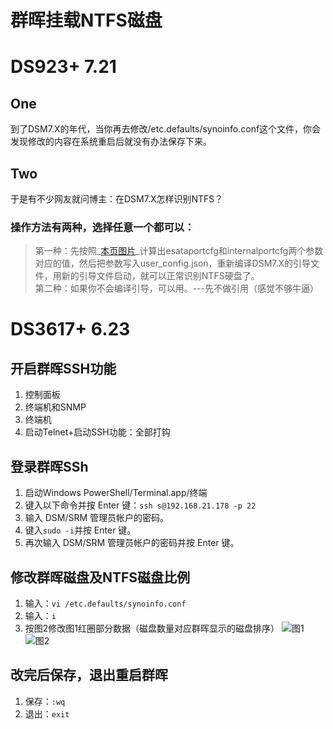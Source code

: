 # 群晖挂载NTFS磁盘

# DS923+ 7.21
## One  
到了DSM7.X的年代，当你再去修改/etc.defaults/synoinfo.conf这个文件，你会发现修改的内容在系统重启后就没有办法保存下来。
## Two  
于是有不少网友就问博主：在DSM7.X怎样识别NTFS？
### 操作方法有两种，选择任意一个都可以：  
>第一种：先按照_[本页图片](#pic1)_计算出esataportcfg和internalportcfg两个参数对应的值，然后把参数写入user_config.json，重新编译DSM7.X的引导文件，用新的引导文件启动，就可以正常识别NTFS硬盘了。  
>第二种：如果你不会编译引导，可以用。---先不做引用（感觉不够牛逼）

# DS3617+ 6.23
## 开启群晖SSH功能
1. 控制面板
2. 终端机和SNMP
3. 终端机
4. 启动Telnet+启动SSH功能：全部打钩
## 登录群晖SSh
1. 启动Windows PowerShell/Terminal.app/终端
2. 键入以下命令并按 Enter 键：```ssh s@192.168.21.178 -p 22```
3. 输入 DSM/SRM 管理员帐户的密码。
4. 键入```sudo -i```并按 Enter 键。
5. 再次输入 DSM/SRM 管理员帐户的密码并按 Enter 键。
## 修改群晖磁盘及NTFS磁盘比例  
1. 输入：```vi /etc.defaults/synoinfo.conf```
2. 输入：```i```
1. 按图2修改图1红圈部分数据（磁盘数量对应群晖显示的磁盘排序）<a id="pic1"></a>
![图1](https://wp.gxnas.com/wp-content/uploads/2018/07/20180222150454_98932.png)
![图2](https://wp.gxnas.com/wp-content/uploads/2018/07/20180222150454_21862.png)
## 改完后保存，退出重启群晖
1. 保存：```:wq```
1. 退出：```exit```
